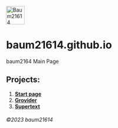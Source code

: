 <img src="https://baum21614-cdn.github.io/imges/main/baum21614.logo.png" alt="Baum21614 Logo" height="50"/>

# baum21614.github.io

baum2164 Main Page

## Projects:

1. **[Start page](https://baum21614.github.io/start)**
1. **[Grovider](https://grovider.co)**
1. **[Supertext](https://supertext.gg)**

###### &copy;2023 baum21614
